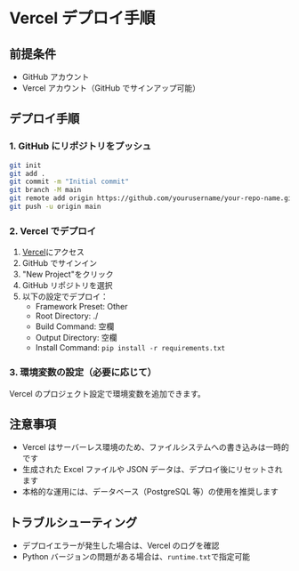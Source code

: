 # Vercel デプロイ手順

## 前提条件

- GitHub アカウント
- Vercel アカウント（GitHub でサインアップ可能）

## デプロイ手順

### 1. GitHub にリポジトリをプッシュ

```bash
git init
git add .
git commit -m "Initial commit"
git branch -M main
git remote add origin https://github.com/yourusername/your-repo-name.git
git push -u origin main
```

### 2. Vercel でデプロイ

1. [Vercel](https://vercel.com)にアクセス
2. GitHub でサインイン
3. "New Project"をクリック
4. GitHub リポジトリを選択
5. 以下の設定でデプロイ：
   - Framework Preset: Other
   - Root Directory: ./
   - Build Command: 空欄
   - Output Directory: 空欄
   - Install Command: `pip install -r requirements.txt`

### 3. 環境変数の設定（必要に応じて）

Vercel のプロジェクト設定で環境変数を追加できます。

## 注意事項

- Vercel はサーバーレス環境のため、ファイルシステムへの書き込みは一時的です
- 生成された Excel ファイルや JSON データは、デプロイ後にリセットされます
- 本格的な運用には、データベース（PostgreSQL 等）の使用を推奨します

## トラブルシューティング

- デプロイエラーが発生した場合は、Vercel のログを確認
- Python バージョンの問題がある場合は、`runtime.txt`で指定可能
